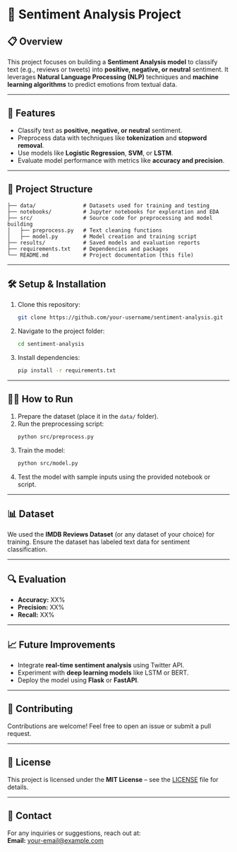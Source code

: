 # 📝 Sentiment Analysis Project

## 📋 Overview
This project focuses on building a **Sentiment Analysis model** to classify text (e.g., reviews or tweets) into **positive, negative, or neutral** sentiment. It leverages **Natural Language Processing (NLP)** techniques and **machine learning algorithms** to predict emotions from textual data.

---

## 🚀 Features
- Classify text as **positive, negative, or neutral** sentiment.
- Preprocess data with techniques like **tokenization** and **stopword removal**.
- Use models like **Logistic Regression**, **SVM**, or **LSTM**.
- Evaluate model performance with metrics like **accuracy and precision**.

---

## 📁 Project Structure
```
├── data/               # Datasets used for training and testing
├── notebooks/          # Jupyter notebooks for exploration and EDA
├── src/                # Source code for preprocessing and model building
│   ├── preprocess.py   # Text cleaning functions
│   ├── model.py        # Model creation and training script
├── results/            # Saved models and evaluation reports
├── requirements.txt    # Dependencies and packages
└── README.md           # Project documentation (this file)
```

---

## 🛠️ Setup & Installation
1. Clone this repository:
   ```bash
   git clone https://github.com/your-username/sentiment-analysis.git
   ```
2. Navigate to the project folder:
   ```bash
   cd sentiment-analysis
   ```
3. Install dependencies:
   ```bash
   pip install -r requirements.txt
   ```

---

## 🏃‍♂️ How to Run
1. Prepare the dataset (place it in the `data/` folder).
2. Run the preprocessing script:
   ```bash
   python src/preprocess.py
   ```
3. Train the model:
   ```bash
   python src/model.py
   ```
4. Test the model with sample inputs using the provided notebook or script.

---

## 📊 Dataset
We used the **IMDB Reviews Dataset** (or any dataset of your choice) for training. Ensure the dataset has labeled text data for sentiment classification.

---

## 🔍 Evaluation
- **Accuracy:** XX%
- **Precision:** XX%
- **Recall:** XX%

---

## 📈 Future Improvements
- Integrate **real-time sentiment analysis** using Twitter API.
- Experiment with **deep learning models** like LSTM or BERT.
- Deploy the model using **Flask** or **FastAPI**.

---

## 🤝 Contributing
Contributions are welcome! Feel free to open an issue or submit a pull request.

---

## 📄 License
This project is licensed under the **MIT License** – see the [LICENSE](LICENSE) file for details.

---

## 📧 Contact
For any inquiries or suggestions, reach out at:  
**Email:** your-email@example.com
